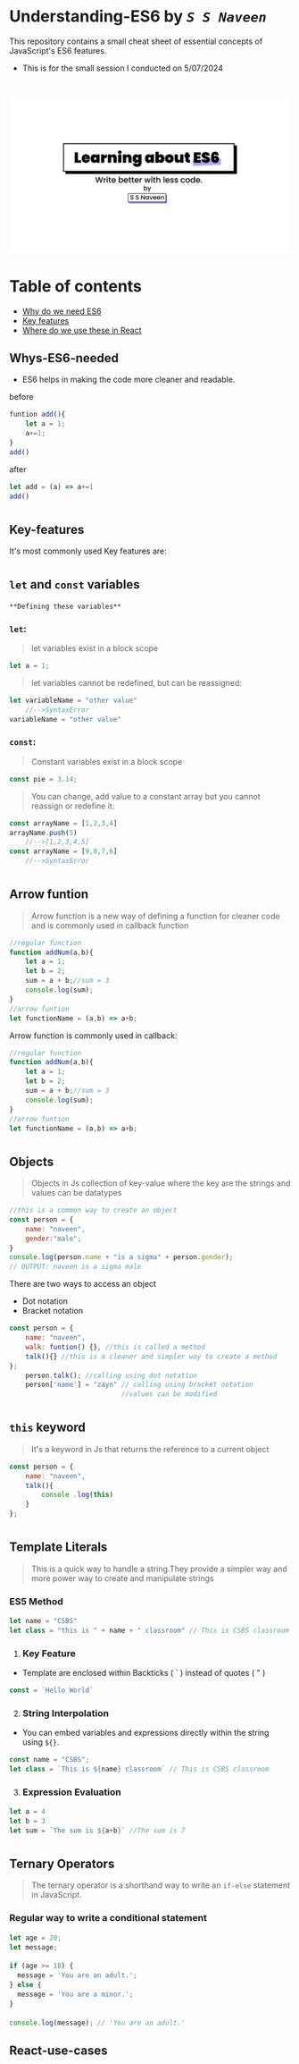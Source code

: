 # Understanding-ES6 by *`S S Naveen`*
This repository contains a small cheat sheet of essential concepts of JavaScript's ES6 features.
- This is for the small session I conducted on 5/07/2024 
# 
<img src="./ES6-Resources/ES6-presenation-coverPage.png">

# Table  of contents 
- [Why do we need ES6](#Whys-ES6-needed)
- [Key features](#Key-features) 
- [Where do we use these in React](#React-use-cases)


## Whys-ES6-needed
- ES6 helps in making the code more cleaner and readable.

before
```javascript
funtion add(){
    let a = 1;
    a+=1;
}
add()
```
after

```javascript
let add = (a) => a+=1
add()
```
#
## Key-features
It's most commonly used Key features are:
#
## `let` and `const` variables
    **Defining these variables**
### `let`: 
> let variables exist in a block scope
```javascript
let a = 1;
```
> let variables cannot be redefined, but can be reassigned:
```javascript
let variableName = "other value"  
    //-->SyntaxError
variableName = "other value"
```

### `const`: 
> Constant variables exist in a block scope
```javascript 
const pie = 3.14;
```
> You can change, add value to a constant array  but you cannot reassign or redefine it:
```javascript
const arrayName = [1,2,3,4]
arrayName.push(5) 
    //-->[1,2,3,4,5]
const arrayName = [9,8,7,6] 
    //-->SyntaxError
```


#
## Arrow funtion
> Arrow function is a new way of defining a function for cleaner code and is commonly used in callback function

```javascript
//regular function 
function addNum(a,b){
    let a = 1;
    let b = 2;
    sum = a + b;//sum = 3
    console.log(sum);
}
//arrow funtion
let functionName = (a,b) => a+b;
```
Arrow function is commonly used in callback:
```javascript
//regular function 
function addNum(a,b){
    let a = 1;
    let b = 2;
    sum = a + b;//sum = 3
    console.log(sum);
}
//arrow funtion
let functionName = (a,b) => a+b;
```
#
## Objects
> Objects in Js collection of key-value where the key are the strings and values can be datatypes 
```javascript
//this is a common way to create an object
const person = {
    name: "naveen",
    gender:"male";
}
console.log(person.name + "is a sigma" + person.gender);
// OUTPUT: naveen is a sigma male
```
There are two ways to access an object 
- Dot notation 
- Bracket notation 

``` javascript
const person = {
    name: "naveen",
    walk: funtion() {}, //this is called a method
    talk(){} //this is a cleaner and simpler way to create a method
};
    person.talk(); //calling using dot notation
    person['name'] = "zayn" // calling using bracket notation 
                            //values can be modified
```
#
## `this` keyword
> It's a keyword in Js that returns the reference to a current object 
```javascript
const person = {
    name: "naveen",
    talk(){
        console .log(this)
    }
};
```
#
## Template Literals 
> This is a quick way to handle a string.They provide a simpler way and more power way to create and manipulate strings 

### ES5 Method

```javascript
let name = "CSBS"
let class = "this is " + name + " classroom" // This is CSBS classroom
```
1. ### Key Feature 
 - Template are enclosed within Backticks ( ` ) instead of quotes ( " ) 
``` javascript 
const = `Hello World`
```
2. ### String Interpolation 

- You can embed variables and expressions directly within the string using  `${}`.
``` javascript 
const name = "CSBS"; 
let class = `This is ${name} classroom` // This is CSBS classroom
```
3. ### Expression Evaluation 
``` javascript 
let a = 4
let b = 3
let sum = `The sum is ${a+b}` //The sum is 7
```
#
## Ternary Operators
> The ternary operator is a shorthand way to write an `if-else` statement in JavaScript. 
### Regular way to write a conditional statement 
```javascript
let age = 20;
let message;

if (age >= 18) {
  message = 'You are an adult.';
} else {
  message = 'You are a minor.';
}

console.log(message); // 'You are an adult.'
```

## React-use-cases
